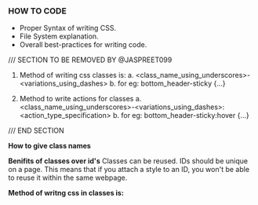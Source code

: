 ### HOW TO CODE

- Proper Syntax of writing CSS.
- File System explanation.
- Overall best-practices for writing code.


/// SECTION TO BE REMOVED BY @JASPREET099

1. Method of writing css classes is:
  a. <class_name_using_underscores>-<variations_using_dashes>
  b. for eg: bottom_header-sticky {...}

2. Method to write actions for classes
  a. <class_name_using_underscores>-<variations_using_dashes>:<action_type_specification>
  b. for eg: bottom_header-sticky:hover {...}

/// END SECTION

**How to give class names**

**Benifits of classes over id's**
Classes can be reused. IDs should be unique on a page. This means that if you attach a style to an ID, you won't be able to reuse it within the same webpage.

**Method of writng css in classes is:**